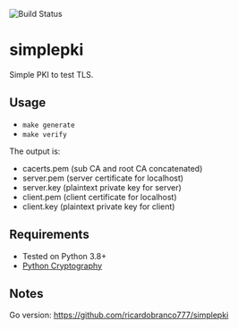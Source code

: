 ![Build Status](https://github.com/ricardobranco777/py-simplepki/actions/workflows/ci.yml/badge.svg)

# simplepki

Simple PKI to test TLS.

## Usage

- `make generate`
- `make verify`

The output is:
- cacerts.pem (sub CA and root CA concatenated)
- server.pem (server certificate for localhost)
- server.key (plaintext private key for server)
- client.pem (client certificate for localhost)
- client.key (plaintext private key for client)

## Requirements

- Tested on Python 3.8+
- [Python Cryptography](https://pypi.org/project/cryptography/)

## Notes

Go version: https://github.com/ricardobranco777/simplepki
